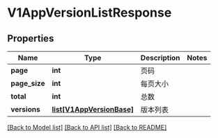 # V1AppVersionListResponse

## Properties
Name | Type | Description | Notes
------------ | ------------- | ------------- | -------------
**page** | **int** | 页码 | 
**page_size** | **int** | 每页大小 | 
**total** | **int** | 总数 | 
**versions** | [**list[V1AppVersionBase]**](V1AppVersionBase.md) | 版本列表 | 

[[Back to Model list]](../README.md#documentation-for-models) [[Back to API list]](../README.md#documentation-for-api-endpoints) [[Back to README]](../README.md)


